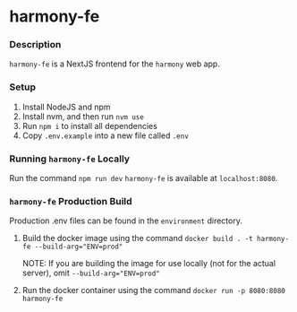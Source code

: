 # harmony-fe

### Description

`harmony-fe` is a NextJS frontend for the `harmony` web app.

### Setup

1. Install NodeJS and npm
2. Install nvm, and then run `nvm use`
3. Run `npm i` to install all dependencies
4. Copy `.env.example` into a new file called `.env`

### Running `harmony-fe` Locally

Run the command `npm run dev`
`harmony-fe` is available at `localhost:8080`.

### `harmony-fe` Production Build

Production .env files can be found in the `environment` directory.

1. Build the docker image using the command `docker build . -t harmony-fe --build-arg="ENV=prod"`

   NOTE: If you are building the image for use locally (not for the actual server), omit `--build-arg="ENV=prod"`

2. Run the docker container using the command `docker run -p 8080:8080 harmony-fe`
